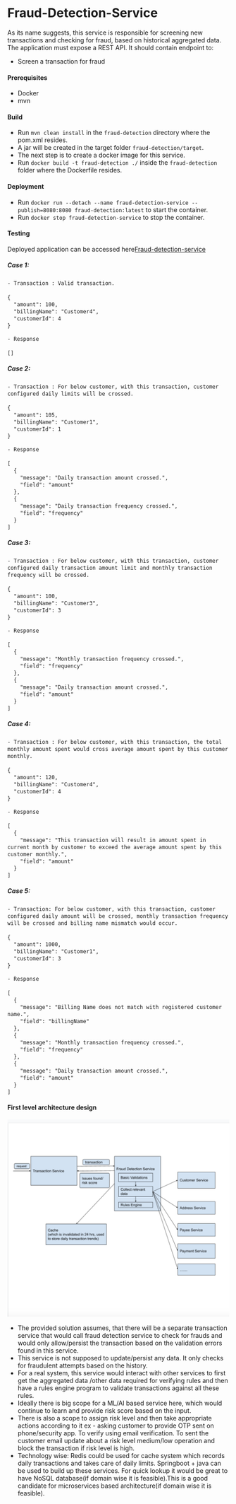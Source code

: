 # Fraud-Detection-Service

As its name suggests, this service is responsible for screening new transactions and checking for fraud, based on historical aggregated data. The application must expose a REST API. It should contain endpoint to:
  - Screen a transaction for fraud
#### Prerequisites
 - Docker
 - mvn
#### Build
 - Run `mvn clean install` in the `fraud-detection` directory where the pom.xml resides.
 - A jar will be created in the target folder `fraud-detection/target`.
 - The next step is to create a docker image for this service.
 - Run `docker build -t fraud-detection ./` inside the `fraud-detection` folder where the Dockerfile resides.
 
#### Deployment
 - Run `docker run --detach --name fraud-detection-service --publish=8080:8080 fraud-detection:latest` to start the container.
 - Run `docker stop fraud-detection-service` to stop the container.
 

#### Testing
Deployed application can be accessed here[Fraud-detection-service](http://localhost:8080/swagger-ui.html)

##### Case 1:
```
- Transaction : Valid transaction.

{
  "amount": 100,
  "billingName": "Customer4",
  "customerId": 4
}
```
```
- Response

[] 
```

##### Case 2:
```
- Transaction : For below customer, with this transaction, customer configured daily limits will be crossed.

{
  "amount": 105,
  "billingName": "Customer1",
  "customerId": 1
}
```
```
- Response

[
  {
    "message": "Daily transaction amount crossed.",
    "field": "amount"
  },
  {
    "message": "Daily transaction frequency crossed.",
    "field": "frequency"
  }
]
```
##### Case 3:
```
- Transaction : For below customer, with this transaction, customer configured daily transaction amount limit and monthly transaction frequency will be crossed.

{
  "amount": 100,
  "billingName": "Customer3",
  "customerId": 3
}
```
```
- Response

[
  {
    "message": "Monthly transaction frequency crossed.",
    "field": "frequency"
  },
  {
    "message": "Daily transaction amount crossed.",
    "field": "amount"
  }
]
```

##### Case 4:
```
- Transaction : For below customer, with this transaction, the total monthly amount spent would cross average amount spent by this customer monthly.

{
  "amount": 120,
  "billingName": "Customer4",
  "customerId": 4
}
```
```
- Response

[
  {
    "message": "This transaction will result in amount spent in current month by customer to exceed the average amount spent by this customer monthly.",
    "field": "amount"
  }
]
```
##### Case 5:
```
- Transaction: For below customer, with this transaction, customer configured daily amount will be crossed, monthly transaction frequency will be crossed and billing name mismatch would occur.

{
  "amount": 1000,
  "billingName": "Customer1",
  "customerId": 3
}
```
```
- Response

[
  {
    "message": "Billing Name does not match with registered customer name.",
    "field": "billingName"
  },
  {
    "message": "Monthly transaction frequency crossed.",
    "field": "frequency"
  },
  {
    "message": "Daily transaction amount crossed.",
    "field": "amount"
  }
]
```

#### First level architecture design

![First level architecture design](src/main/resources/static/first_level_design.png)

* The provided solution assumes, that there will be a separate transaction service that would call fraud detection service to check for frauds and would only allow/persist the transaction based on the validation errors found in this service.
* This service is not supposed to update/persist any data. It only checks for fraudulent attempts based on the history.
* For a real system, this service would interact with other services to first get the aggregated data /other data required for verifying rules and then have a rules engine program to validate transactions against all these rules.
* Ideally there is big scope for a ML/AI based service here, which would continue to learn and provide risk score based on the input.
* There is also a scope to assign risk level and then take appropriate actions according to it ex - asking customer to provide OTP sent on phone/security app. To verify using email verification. To sent the customer email update about a risk level medium/low operation and block the transaction if risk level is high.
* Technology wise: Redis could be used for cache system which records daily transactions and takes care of daily limits.
Springboot + java can be used to build up these services. For quick lookup it would be great to have NoSQL database(if domain wise it is feasible).This is a good candidate for microservices based architecture(if domain wise it is feasible).
